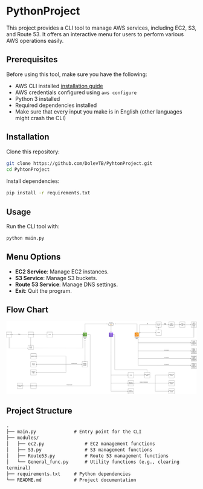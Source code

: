 # PythonProject

This project provides a CLI tool to manage AWS services, including EC2, S3, and Route 53. It offers an interactive menu for users to perform various AWS operations easily.

## Prerequisites

Before using this tool, make sure you have the following:

- AWS CLI installed [installation guide](https://docs.aws.amazon.com/cli/latest/userguide/getting-started-install.html)
- AWS credentials configured using `aws configure`
- Python 3 installed
- Required dependencies installed
- Make sure that every input you make is in English (other languages might crash the CLI)

## Installation

Clone this repository:

```bash
git clone https://github.com/DolevTB/PyhtonProject.git
cd PyhtonProject
```

Install dependencies:

```bash
pip install -r requirements.txt
```

## Usage

Run the CLI tool with:

```bash
python main.py
```

## Menu Options

- **EC2 Service**: Manage EC2 instances.
- **S3 Service**: Manage S3 buckets.
- **Route 53 Service**: Manage DNS settings.
- **Exit**: Quit the program.
  
## Flow Chart
![My image](images/Flow%20Chart%20AWS-Python-Project.png)

## Project Structure

```
.
├── main.py              # Entry point for the CLI
├── modules/
│   ├── ec2.py               # EC2 management functions
│   ├── S3.py                # S3 management functions
│   ├── Route53.py           # Route 53 management functions
│   └── General_func.py      # Utility functions (e.g., clearing terminal)
├── requirements.txt     # Python dependencies
└── README.md            # Project documentation
```
